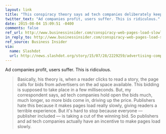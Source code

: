 ```yaml
---
layout: link
title: "This conspiracy theory says ad tech companies deliberately keep web pages loading slow because they make more money that way"
twitter_text: "Ad companies profit, users suffer. This is ridiculous."
date: 2015-08-04 15:09:51 -0400
comments: false
ref_url: http://www.businessinsider.com/conspiracy-web-pages-load-slowly-because-they-make-more-money-that-way-2015-7
in_reply_to: http://www.businessinsider.com/conspiracy-web-pages-load-slowly-because-they-make-more-money-that-way-2015-7
ref_source: Business Insider
via:
  name: Slashdot
  url: http://news.slashdot.org/story/15/07/28/2229259/advertising-companies-accused-of-deliberately-slowing-page-load-times-for-profit
---
```


Ad companies profit, users suffer. This is ridiculous.

> Basically, his theory is, when a reader clicks to read a story, the page calls for bids from advertisers on the ad space available. This bidding is supposed to take place in a few milliseconds. But, my correspondent says, ad tech companies hold open the bids much, much longer, so more bids come in, driving up the price. Publishers hate this because it makes pages load really slowly, giving readers a terrible experience. But it's hard to stop because everyone — publisher included — is taking a cut of the winning bid. So publishers and ad tech companies actually have an incentive to make pages load slowly.